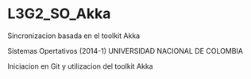 L3G2_SO_Akka
============

Sincronizacion basada en el toolkit Akka

Sistemas Opertativos (2014-1)
UNIVERSIDAD NACIONAL DE COLOMBIA

Iniciacion en Git y utilizacion del toolkit Akka

